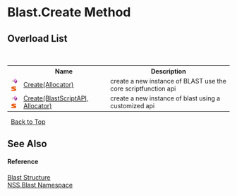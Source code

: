 # Blast.Create Method 
 


## Overload List
&nbsp;<table><tr><th></th><th>Name</th><th>Description</th></tr><tr><td>![Public method](media/pubmethod.gif "Public method")![Static member](media/static.gif "Static member")</td><td><a href="04f2ecb2-8175-0d5a-1003-52a00a98ce4d.md">Create(Allocator)</a></td><td>
create a new instance of BLAST use the core scriptfunction api</td></tr><tr><td>![Public method](media/pubmethod.gif "Public method")![Static member](media/static.gif "Static member")</td><td><a href="94b0c4d9-aadc-8463-c225-cfe39e3bcb3c.md">Create(BlastScriptAPI, Allocator)</a></td><td>
create a new instance of blast using a customized api</td></tr></table>&nbsp;
<a href="#blast.create-method">Back to Top</a>

## See Also


#### Reference
<a href="efe93ce5-baaf-ed42-b038-35b4ff074233.md">Blast Structure</a><br /><a href="88b55311-4a89-0894-e27a-e157e443c7f7.md">NSS.Blast Namespace</a><br />